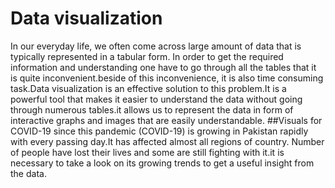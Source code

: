 # Data visualization
In our everyday life, we often come across large amount of data that is typically represented in a tabular form. In order to get the required information and understanding one have to go through all the tables that it is quite inconvenient.beside of this inconvenience, it is also time consuming task.Data visualization is an effective solution to this problem.It is a powerful tool that makes it easier to understand the data without going through numerous tables.it allows  us to represent the data in form of interactive graphs and images that are easily understandable.
##Visuals for COVID-19
since this pandemic (COVID-19) is growing in Pakistan rapidly with every passing day.It has affected almost all regions of country. Number of people have lost their lives and some are still fighting with it.it is necessary to take a look on its growing trends to get a useful insight from the data.
